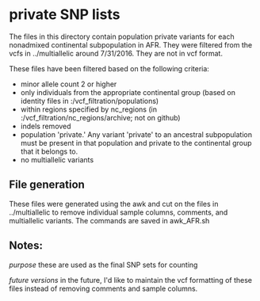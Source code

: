 # private SNP lists

The files in this directory contain population private variants for each nonadmixed continental subpopulation in AFR.  They were filtered from the vcfs in ../multiallelic around 7/31/2016.  They are not in vcf format.

These files have been filtered based on the following criteria:
 - minor allele count 2 or higher
 - only individuals from the appropriate continental group (based on identity files in :/vcf_filtration/populations)
 - within regions specified by nc_regions (in :/vcf_filtration/nc_regions/archive; not on github)
 - indels removed
 - population 'private.' Any variant 'private' to an ancestral subpopulation must be present in that population and private to the continental group that it belongs to.
 - no multiallelic variants

## File generation

These files were generated using the awk and cut on the files in ../multiallelic to remove individual sample columns, comments, and multiallelic variants. The commands are saved in awk_AFR.sh

## Notes:

*purpose* these are used as the final SNP sets for counting

*future versions* in the future, I'd like to maintain the vcf formatting of these files instead of removing comments and sample columns.
